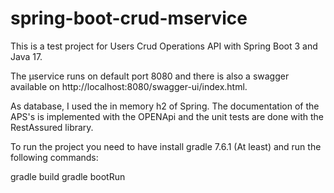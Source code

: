 # spring-boot-crud-mservice
This is a test project for Users Crud Operations API with Spring Boot 3 and Java 17.

The μservice runs on default port 8080 and there is also a swagger available on
http://localhost:8080/swagger-ui/index.html.

As database, I used the in memory h2 of Spring.
The documentation of the APS's is implemented with the OPENApi and the unit tests
are done with the RestAssured library.

To run the project you need to have install gradle 7.6.1 (At least)
and run the following commands: 

gradle build
gradle bootRun
